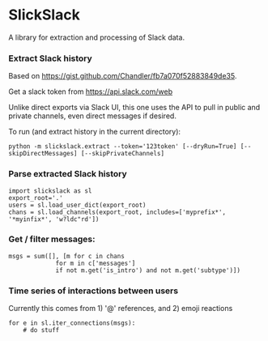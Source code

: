 SlickSlack
======================================

A library for extraction and processing of Slack data.

### Extract Slack history

Based on https://gist.github.com/Chandler/fb7a070f52883849de35.

Get a slack token from https://api.slack.com/web

Unlike direct exports via Slack UI, this one uses the API to pull in public and private channels,
even direct messages if desired.

To run (and extract history in the current directory):

```
python -m slickslack.extract --token='123token' [--dryRun=True] [--skipDirectMessages] [--skipPrivateChannels]

```

### Parse extracted Slack history

```
import slickslack as sl
export_root='.'
users = sl.load_user_dict(export_root)
chans = sl.load_channels(export_root, includes=['myprefix*', '*myinfix*', 'w?ldc"rd'])
```

### Get / filter messages:

```
msgs = sum([], [m for c in chans
             for m in c['messages']
             if not m.get('is_intro') and not m.get('subtype')])
```

### Time series of interactions between users

Currently this comes from 1) '@' references, and 2) emoji reactions

```
for e in sl.iter_connections(msgs):
    # do stuff
```

